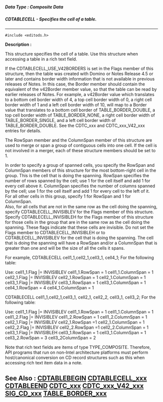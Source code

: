##### Data Type : Composite Data
##### CDTABLECELL - Specifies the cell of a table.
---
```
#include <editods.h>
```
**Description :**

This structure specifies the cell of a table.  Use this structure when 
accessing a table in a rich text field.

If the CDTABLECELL_USE_V42BORDERS is set in the Flags member of this structure, 
then the table was created with Domino or Notes Release 4.5 or later and 
contains border width information that is not available in previous releases of 
Notes.  In this case, the Border member should contain the equivalent of the 
v42Border member value, so that the table can be read by earlier releases of 
Notes.    For example, a v42Border value which translates to a bottom cell 
border width of 4, a top cell border width of 0,  a right cell border width of 
1 and a left cell border width of 10, will map to a Border value that 
translates to a bottom cell border of TABLE_BORDER_DOUBLE, a top cell border 
width of TABLE_BORDER_NONE, a right cell border width of TABLE_BORDER_SINGLE, 
and a left cell border width of TABLE_BORDER_DOUBLE.  See the CDTC_xxx and 
CDTC_xxx_V42_xxx entries for details.

The RowSpan member and the ColumnSpan member of this structure are used to 
merge or span a group of contiguous cells into one cell.  If the cell is not 
involved in a merger, each of these structure members should be set to 1.

In order to specify a group of spanned cells, you specify the RowSpan and 
ColumnSpan members of this structure for the most bottom-right cell in the 
group.  This is the cell that is doing the spanning.  RowSpan specifies the 
number of rows spanned by the cell; use 1 for the cell itself and add 1 for 
every cell above it.  ColumnSpan specifies the number of columns spanned by the 
cell; use 1 for the cell itself and add 1 for every cell to the left of it.  
For all other cells in this group, specify 1 for RowSpan and 1 for ColumnSpan.  
Also, for all cells that are not in the same row as the cell doing the 
spanning, specify CDTABLECELL_INVISIBLEV for the Flags member of this 
structure.  Specify CDTABLECELL_INVISIBLEH for the Flags member of this 
structure for those cells in the group that are in the same row as the cell 
doing the spanning.  These flags indicate that these cells are invisible.  Do 
not set the Flags member to CDTABLECELL_INVISIBLEH or to CDTABLECELL_INVISIBLEV 
for the cell that is doing the spanning.  The cell that is doing the spanning 
will have a RowSpan and/or a ColumnSpan that is greater than one and will be 
the size of all the cells it spans.

For example, 
CDTABLECELL cell1_1,cell2_1,cell3_1, cell4_1;
For the following table:  
		
		
		
		

Use:
cell1_1.Flag |= INVISIBLEV
cell1_1.RowSpan = 1
cell1_1.ColumnSpan = 1		
cell2_1.Flag |= INVISIBLEV
cell2_1.RowSpan = 1
cell2_1.ColumnSpan = 1		
cell3_1.Flag |= INVISIBLEV
cell3_1.RowSpan = 1
cell3_1.ColumnSpan = 1		
cell4_1.RowSpan = 4
cell4_1.ColumnSpan = 1		

CDTABLECELL cell1_1,cell2_1,cell3_1, cell2_1, cell2_2, cell3_1, cell3_2;
For the following table:  

		
		
		
		

Use:
cell1_1.Flag |= INVISIBLEV
cell1_1.RowSpan = 1
cell1_1.ColumnSpan = 1	cell1_2.Flag |= INVISIBLEV
	cell1_2.RowSpan = 1
	cell1_2.ColumnSpan = 1	
cell2_1.Flag |= INVISIBLEV
cell2_1.RowSpan =1
cell2_1.ColumnSpan = 1	cell2_2.Flag |= INVISIBLEV
	cell2_2.RowSpan =1
	cell2_2.ColumnSpan = 1	
cell3_1.Flag |= INVISIBLEH
cell3_1.RowSpan = 1
cell3_1.ColumnSpan = 1	cell3_2.RowSpan = 3
	cell3_2ColumnSpan = 2	
		


Note that rich text fields are items of type TYPE_COMPOSITE. Therefore, API 
programs that run on non-Intel architecture platforms must perform 
host/canonical conversion on CD record structures such as this when accessing 
rich text item data in a note.

**See Also :**
[CDTABLEBEGIN](/reference/Data/CDTABLEBEGIN)
[CDTABLECELL_xxx](/reference/Symb/CDTABLECELL_xxx)
[CDTABLEEND](/reference/Data/CDTABLEEND)
[CDTC_xxx](/reference/Symb/CDTC_xxx)
[CDTC_xxx_V42_xxx](/reference/Symb/CDTC_xxx_V42_xxx)
[SIG_CD_xxx](/reference/Symb/SIG_CD_xxx)
[TABLE_BORDER_xxx](/reference/Symb/TABLE_BORDER_xxx)
---
